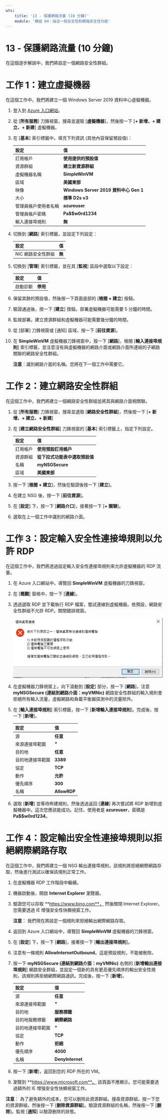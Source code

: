 ```yaml
---
wts:
    title: '13 - 保護網路流量 (10 分鐘)'
    module: '模組 04：描述一般安全性和網路安全性功能'
---
```

# 13 - 保護網路流量 (10 分鐘)

在這個逐步解說中，我們將設定一個網路安全性群組。

# 工作 1：建立虛擬機器

在這個工作中，我們將建立一個 Windows Server 2019 資料中心虛擬機器。 

1. 登入到 [Azure 入口網站](https://portal.azure.com)。

2. 從 [**所有服務**] 刀鋒視窗，搜尋並選取 [**虛擬機器**]，然後按一下 [**+ 新增、+ 建立、+ 新建**] 虛擬機器。

3. 在 [**基本**] 索引標籤中，填充下列資訊 (其他內容保留預設值)：

    | 設定 | 值 |
    |  -- | -- |
    | 訂用帳戶 | **使用提供的預設值** |
    | 資源群組 | **建立新資源群組** |
    | 虛擬機器名稱 | **SimpleWinVM** |
    | 區域 | **美國東部**|
    | 映像 | **Windows Server 2019 資料中心 Gen 1**|
    | 大小 | **標準 D2s v3**|
    | 管理員帳戶使用者名稱 | **azureuser** |
    | 管理員帳戶密碼 | **Pa$$w0rd1234**|
    | 輸入連接埠規則 | **無**|

4. 切換到 [**網路**] 索引標籤，並設定下列設定：

    | 設定 | 值 |
    | -- | -- |
    | NIC 網路安全性群組 | **無**|

5. 切換到 [**管理**] 索引標籤，並在其 [**監視**] 區段中選取以下設定：

    | 設定 | 值 |
    | -- | -- |
    | 啟動診斷 | **停用**|

6. 保留其餘的預設值，然後按一下頁面底部的 [**檢閱 + 建立**] 按鈕。

7. 驗證通過後，按一下 [**建立**] 按鈕。部署虛擬機器可能需要 5 分鐘的時間。

8. 監視部署。建立資源群組和虛擬機器可能需要幾分鐘的時間。 

9. 從 [部署] 刀鋒視窗或 [通知] 區域，按一下 [**前往資源**]。 

10. 在 **SimpleWinVM** 虛擬機器刀鋒視窗中，按一下 [**網路**]，檢閱 [**輸入連接埠規則**] 索引標籤，並注意沒有與虛擬機器的網路介面或網路介面所連結的子網路關聯的網路安全性群組。

    **注意**：識別網路介面的名稱。您將在下一個工作中需要它。

# 工作 2：建立網路安全性群組

在這個工作中，我們將建立一個網路安全性群組並將其與網路介面相關聯。

1. 從 [**所有服務**] 刀鋒視窗，搜尋並選取 [**網路安全性群組**]，然後按一下 [**+ 新增、+ 建立、+ 新建**]

2. 在 [**建立網路安全性群組**] 刀鋒視窗的 [**基本**] 索引標籤上，指定下列設定。

    | 設定 | 值 |
    | -- | -- |
    | 訂用帳戶 | **使用預設訂用帳戶** |
    | 資源群組 | **從下拉式功能表中選取預設值** |
    | 名稱 | **myNSGSecure** |
    | 區域 | **美國東部**  |

3. 按一下 [**檢閱 + 建立**]，然後在驗證後按一下 [**建立**]。

4. 在建立 NSG 後，按一下 [**前往資源**]。

5. 在 [**設定**] 下，按一下 [**網路介口**]，接著按一下 [**+ 關聯**]。

6. 選取在上一個工作中識別的網路介面。 

# 工作 3：設定輸入安全性連接埠規則以允許 RDP

在這個工作中，我們將透過設定輸入安全性連接埠規則來允許虛擬機器的 RDP 流量。 

1. 在 Azure 入口網站中，導覽回 **SimpleWinVM** 虛擬機器的刀鋒視窗。 

2. 在 [**概觀**] 窗格中，按一下 [**連線**]。

3. 透過選取 RDP 並下載執行 RDP 檔案，嘗試連線到虛擬機器。依預設，網路安全性群組不允許 RDP。關閉錯誤視窗。 


    ![虛擬機器連線失敗的錯誤訊息的螢幕擷取畫面。](../images/1201.png)

4. 在虛擬機器刀鋒視窗上，向下滾動到 [**設定**] 部分，按一下 [**網路**]，注意 **myNSGSecure (連結到網路介面：myVMNic)** 網路安全性群組的輸入規則會拒絕所有輸入流量，虛擬網路和負載平衡器探測中的流量除外。

5. 在 [**輸入連接埠規則**] 索引標籤，按一下 [**新增輸入連接埠規則**]。完成後，按一下 [**新增**]。 

    | 設定 | 值 |
    | -- | -- |
    | 源 | **任意**|
    | 來源連接埠範圍 | **\*** |
    | 目的地 | **任意** |
    | 目的地連接埠範圍 | **3389** |
    | 協定 | **TCP** |
    | 動作 | **允許** |
    | 優先順序 | **300** |
    | 名稱 | **AllowRDP** |

6. 選取 [**新增**] 並等待佈建規則，然後透過返回 [**連線**] 再次嘗試將 RDP 新增到虛擬機器中。這次您應該能成功。記住，使用者是 **azureuser**，密碼是 **Pa$$w0rd1234**。

# 工作 4：設定輸出安全性連接埠規則以拒絕網際網路存取

在這個工作中，我們將建立一個 NSG 輸出連接埠規則，該規則將拒絕網際網路存取，然後進行測試以確保該規則正常工作。

1. 在虛擬機器 RDP 工作階段中繼續。 

2. 機器啟動後，開啟 **Internet Explorer** 瀏覽器。 

3. 驗證您可以存取 **https://www.bing.com**， 然後關閉 Internet Explorer。您需要透過 IE 增强安全性快顯視窗工作。 

    **注意**： 我們現在將設定一個規則來拒絕輸出網際網路存取。 

4. 返回到 Azure 入口網站中，導覽回 **SimpleWinVM** 虛擬機器的刀鋒視窗。 

5. 在 [**設定**] 下，按一下 [**網路**]，接著按一下 [**輸出連接埠規則**]。

6. 注意有一條規則 **AllowInternetOutbound**。這是預設規則，不能被刪除。 

7. 按一下 **myNSGSecure (連結到網路介面：myVMNic)** 右側的 [**新增輸出連接埠規則**] 網路安全群組，並設定一個新的具有更高優先順序的輸出安全性規則，該規則將拒絕網際網路通訊。完成後，按一下 [**新增**]。 

    | 設定 | 值 |
    | -- | -- |
    | 源 | **任意**|
    | 來源連接埠範圍 | **\*** |
    | 目的地 | **服務標籤** |
    | 目的地服務標籤 | **網際網路** |
    | 目的地連接埠範圍 | **\*** |
    | 協定 | **TCP** |
    | 動作 | **拒絕** |
    | 優先順序 | **4000** |
    | 名稱 | **DenyInternet** |

8. 按一下 [**新增**]，返回到您的 RDP 所在的 VM。 

9. 瀏覽到 **https://www.microsoft.com**。 該頁面不應顯示。您可能需要透過額外的 IE 增强安全性快顯視窗工作。  

**注意**： 為了避免額外的成本，您可以删除此資源群組。搜尋資源群組，按一下您的資源群組，然後按一下 [**删除資源群組**]。驗證資源群組的名稱，然後按一下 [**删除**]。監視 [**通知**] 以驗證删除的狀態。
